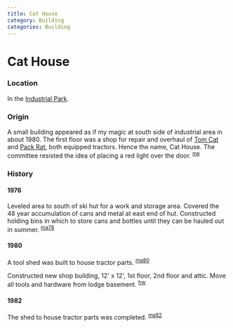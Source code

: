 ```yaml
---
title: Cat House
category: Building
categories: Building
---
```

# Cat House
### Location

In the [Industrial Park](Industrial-Park).

### Origin

A small building appeared as if my magic at south side of industrial area in about 1980. The first floor was a shop for repair and overhaul of [Tom Cat](Tom-Cat) and [Pack Rat](Pack-Rat), both equipped tractors. Hence the name, Cat House. The committee resisted the idea of placing a red light over the door. <sup>[nw][]</sup>

### History

#### 1976

Leveled area to south of ski hut for a work and storage area. Covered the 48 year accumulation of cans and metal at east end of hut. Constructed holding bins in which to store cans and bottles until they can be hauled out in summer. <sup>[ma78][]</sup>

#### 1980

A tool shed was built to house tractor parts. <sup>[ma80][]</sup>

Constructed new shop building, 12' x 12', 1st floor, 2nd floor and attic. Move all tools and hardware from lodge basement. <sup>[hw][]</sup>

#### 1982

The shed to house tractor parts was completed. <sup>[ma82][]</sup>


[ma78]: Mountaineer-Annual#1978
[ma80]: Mountaineer-Annual#1980
[ma82]: Mountaineer-Annual#1982
[nw]: Names-Walt "Meany Names by Walter Little, 1984"
[hw]: History-Walt "Meany History, by Walt Little"

